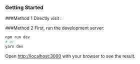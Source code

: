 ### Getting Started

###Method 1
Directly visit : 

###Method 2
First, run the development server:

```bash
npm run dev
# or
yarn dev
```

Open [http://localhost:3000](http://localhost:3000) with your browser to see the result.
